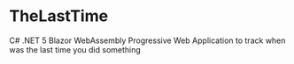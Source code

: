 # TheLastTime
C# .NET 5 Blazor WebAssembly Progressive Web Application to track when was the last time you did something
